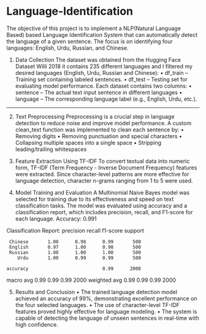 # Language-Identification
The objective of this project is to implement a NLP(Natural Language Based) based Language Identification System that can automatically detect the language of a given sentence. The focus is on identifying four languages: English, Urdu, Russian, and Chinese.
1. Data Collection
The dataset was obtained from the Hugging Face Dataset Willi 2018 it contains 235 different languages and I filtered my desired languages (English, Urdu, Russian and Chinese):
•	df_train – Training set containing labeled sentences.
•	df_test – Testing set for evaluating model performance.
Each dataset contains two columns:
•	sentence – The actual text input sentence in different languages
•	language – The corresponding language label (e.g., English, Urdu, etc.).
________________________________________
2. Text Preprocessing
Preprocessing is a crucial step in language detection to reduce noise and improve model performance. A custom clean_text function was implemented to clean each sentence by:
•	Removing digits
•	Removing punctuation and special characters
•	Collapsing multiple spaces into a single space
•	Stripping leading/trailing whitespaces
3. Feature Extraction Using TF-IDF
To convert textual data into numeric form, TF-IDF (Term Frequency - Inverse Document Frequency) features were extracted. Since character-level patterns are more effective for language detection, character n-grams ranging from 1 to 5 were used.



4. Model Training and Evaluation
A Multinomial Naive Bayes model was selected for training due to its effectiveness and speed on text classification tasks.
The model was evaluated using accuracy and a classification report, which includes precision, recall, and F1-score for each language.
Accuracy: 0.991

Classification Report:
               precision    recall  f1-score   support

     Chinese       1.00      0.98      0.99       500
     English       0.97      1.00      0.98       500
     Russian       1.00      1.00      1.00       500
        Urdu       1.00      0.99      0.99       500

    accuracy                           0.99      2000
   macro avg       0.99      0.99      0.99      2000
weighted avg       0.99      0.99      0.99      2000

5. Results and Conclusion
•	The trained language detection model achieved an accuracy of 99%, demonstrating excellent performance on the four selected languages.
•	The use of character-level TF-IDF features proved highly effective for language modeling.
•	The system is capable of detecting the language of unseen sentences in real-time with high confidence.
